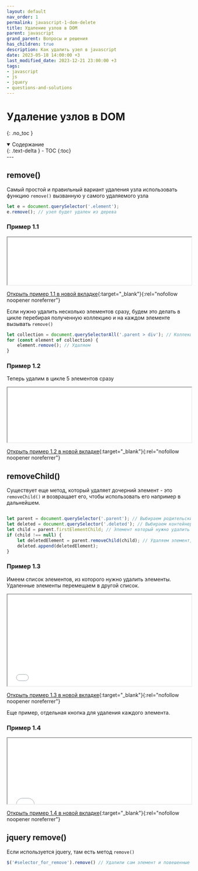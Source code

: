 ```yaml
---
layout: default
nav_order: 1
permalink: javascript-1-dom-delete
title: Удаление узлов в DOM
parent: javascript
grand_parent: Вопросы и решения
has_children: true
description: Как удалить узел в javascript
date: 2023-05-18 14:00:00 +3
last_modified_date: 2023-12-21 23:00:00 +3
tags:
- javascript
- js
- jquery
- questions-and-solutions
---
```


# Удаление узлов в DOM
{: .no_toc }

<details open markdown="block">
  <summary>
    Содержание
  </summary>
  {: .text-delta }
- TOC
{:toc}
</details>
---

## remove()

Самый простой и правильный вариант удаления узла использовать функцию `remove()` вызванную у самого удаляемого узла

```javascript
let e = document.querySelector('.element');
e.remove(); // узел будет удален из дерева
```

### Пример 1.1

<iframe class="" loading="lazy" title="" src="/assets/demo/qs/javascript/1/1.1-remove.html" height="130" width="100%"></iframe>

[Открыть пример 1.1 в новой вкладке](/assets/demo/qs/javascript/1/1.1-remove.html){:target="_blank"}{:rel="nofollow noopener noreferrer"}

Если нужно удалить несколько элементов сразу, будем это делать в цикле перебирая полученную
коллекцию и на каждом элементе вызывать `remove()`

```javascript
let collection = document.querySelectorAll('.parent > div'); // Коллекция элементов которые нужно удалить
for (const element of collection) {
    element.remove(); // Удаляем
}
```

### Пример 1.2

Теперь удалим в цикле 5 элементов сразу 

<iframe class="" loading="lazy" title="" src="/assets/demo/qs/javascript/1/1.2-remove-collection.html" height="150" width="100%"></iframe>

[Открыть пример 1.2 в новой вкладке](/assets/demo/qs/javascript/1/1.2-remove-collection.html){:target="_blank"}{:rel="nofollow noopener noreferrer"}

## removeChild()

Существует еще метод, который удаляет дочерний элемент - это `removeChild()` и возвращает его, чтобы использовать его например в дальнейшем.

```javascript

let parent = document.querySelector('.parent'); // Выбираем родительский элемент
let deleted = document.querySelector('.deleted'); // Выбираем контейнер для удаленных элементов
let child = parent.firstElementChild; // Элемент который нужно удалить
if (child !== null) {
    let deletedElement = parent.removeChild(child); // Удаляем элемент, при этом из функции будет возвращен удаленный элемент
    deleted.append(deletedElement);
}
```

### Пример 1.3

Имеем список элементов, из которого нужно удалить элементы. Удаленные элементы перемещаем в другой список. 

<iframe class="" loading="lazy" title="" src="/assets/demo/qs/javascript/1/1.3-remove-child.html" height="250" width="100%"></iframe>

[Открыть пример 1.3 в новой вкладке](/assets/demo/qs/javascript/1/1.3-remove-child){:target="_blank"}{:rel="nofollow noopener noreferrer"}

Еще пример, отдельная кнопка для удаления каждого элемента.

### Пример 1.4

<iframe class="" loading="lazy" title="" src="/assets/demo/qs/javascript/1/1.4-remove-child-multiply.html" height="180" width="100%"></iframe>

[Открыть пример 1.4 в новой вкладке](/assets/demo/qs/javascript/1/1.4-remove-child-multiply.html){:target="_blank"}{:rel="nofollow noopener noreferrer"}

## jquery remove()

Если используется jquery, там есть метод `remove()`

```javascript
$('#selector_for_remove').remove() // Удалили сам элемент и повешенные на него обработчики
```